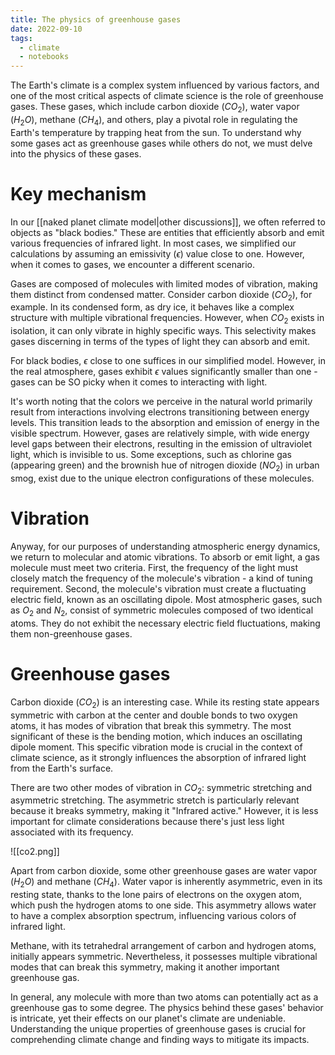 ```yaml
---
title: The physics of greenhouse gases
date: 2022-09-10
tags:
  - climate
  - notebooks
---
```


The Earth's climate is a complex system influenced by various factors, and one of the most critical aspects of climate science is the role of greenhouse gases. These gases, which include carbon dioxide ($CO_2$), water vapor ($H_2O$), methane ($CH_4$), and others, play a pivotal role in regulating the Earth's temperature by trapping heat from the sun. To understand why some gases act as greenhouse gases while others do not, we must delve into the physics of these gases.

# Key mechanism

In our [[naked planet climate model|other discussions]], we often referred to objects as "black bodies." These are entities that efficiently absorb and emit various frequencies of infrared light. In most cases, we simplified our calculations by assuming an emissivity ($\epsilon$) value close to one. However, when it comes to gases, we encounter a different scenario.

Gases are composed of molecules with limited modes of vibration, making them distinct from condensed matter. Consider carbon dioxide ($CO_2$), for example. In its condensed form, as dry ice, it behaves like a complex structure with multiple vibrational frequencies. However, when $CO_2$ exists in isolation, it can only vibrate in highly specific ways. This selectivity makes gases discerning in terms of the types of light they can absorb and emit.

For black bodies, $\epsilon$ close to one suffices in our simplified model. However, in the real atmosphere, gases exhibit $\epsilon$ values significantly smaller than one - gases can be SO picky when it comes to interacting with light.

It's worth noting that the colors we perceive in the natural world primarily result from interactions involving electrons transitioning between energy levels. This transition leads to the absorption and emission of energy in the visible spectrum. However, gases are relatively simple, with wide energy level gaps between their electrons, resulting in the emission of ultraviolet light, which is invisible to us. Some exceptions, such as chlorine gas (appearing green) and the brownish hue of nitrogen dioxide ($NO_2$) in urban smog, exist due to the unique electron configurations of these molecules.
# Vibration

Anyway, for our purposes of understanding atmospheric energy dynamics, we return to molecular and atomic vibrations. To absorb or emit light, a gas molecule must meet two criteria. First, the frequency of the light must closely match the frequency of the molecule's vibration - a kind of tuning requirement. Second, the molecule's vibration must create a fluctuating electric field, known as an oscillating dipole. Most atmospheric gases, such as $O_2$ and $N_2$, consist of symmetric molecules composed of two identical atoms. They do not exhibit the necessary electric field fluctuations, making them non-greenhouse gases.


# Greenhouse gases

Carbon dioxide ($CO_2$) is an interesting case. While its resting state appears symmetric with carbon at the center and double bonds to two oxygen atoms, it has modes of vibration that break this symmetry. The most significant of these is the bending motion, which induces an oscillating dipole moment. This specific vibration mode is crucial in the context of climate science, as it strongly influences the absorption of infrared light from the Earth's surface.

There are two other modes of vibration in $CO_2$: symmetric stretching and asymmetric stretching. The asymmetric stretch is particularly relevant because it breaks symmetry, making it "Infrared active." However, it is less important for climate considerations because there's just less light associated with its frequency.

![[co2.png]]

Apart from carbon dioxide, some other greenhouse gases are water vapor ($H_2O$) and methane ($CH_4$). Water vapor is inherently asymmetric, even in its resting state, thanks to the lone pairs of electrons on the oxygen atom, which push the hydrogen atoms to one side. This asymmetry allows water to have a complex absorption spectrum, influencing various colors of infrared light.

Methane, with its tetrahedral arrangement of carbon and hydrogen atoms, initially appears symmetric. Nevertheless, it possesses multiple vibrational modes that can break this symmetry, making it another important greenhouse gas.

In general, any molecule with more than two atoms can potentially act as a greenhouse gas to some degree. The physics behind these gases' behavior is intricate, yet their effects on our planet's climate are undeniable. Understanding the unique properties of greenhouse gases is crucial for comprehending climate change and finding ways to mitigate its impacts.
